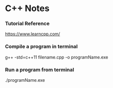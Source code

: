# C++ Notes

### Tutorial Reference
https://www.learncpp.com/

### Compile a program in terminal
g++ -std=c++11 filename.cpp -o programName.exe

### Run a program from terminal
./programName.exe